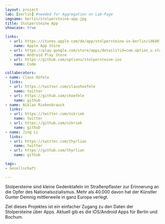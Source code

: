 ```yaml
---
layout: project
lab: [berlin] #needed for Aggregation on Lab-Page
imgname: berlin/stolpersteine-app.jpg
title: Stolpersteine App
showcase: true

links:
  - url: https://itunes.apple.com/de/app/stolpersteine-in-berlin/id640731757?mt=8
    name: Apple App Store
  - url: https://play.google.com/store/apps/details?id=com.option_u.stolpersteine
    name: Android Play Store
  - url: https://github.com/optionu/stolpersteine-ios
    name: Code

collaborators:
- name: Claus Höfele
  links:
  - url: https://twitter.com/claushoefele
    name: twitter
  - url: https://github.com/choefele
    name: github
- name: Niklas Riekenbrauck
  links:
  - url: https://twitter.com/nikriek
    name: twitter
  - url: https://github.com/nikriek
    name: github
- name: Jing Li
  links:
  - url: https://twitter.com/thyrlian
    name: twitter
  - url: https://github.com/thyrlian
    name: github

tags:
- Gesellschaft

---
```


Stolpersteine sind kleine Gedenktafeln im Straßenpflaster zur Erinnerung an die Opfer des Nationalsozialismus. Mehr als 40.000 davon hat der Künstler Gunter Demnig mittlerweile in ganz Europa verlegt.

Ziel dieses Projektes ist ein einfacher Zugang zu den Daten der Stolpersteine über Apps. Aktuell gib es die iOS/Android Apps für Berlin und Bochum.
